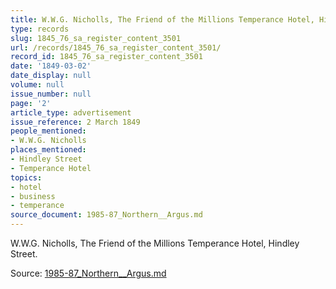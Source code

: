 ```yaml
---
title: W.W.G. Nicholls, The Friend of the Millions Temperance Hotel, Hindley Street.
type: records
slug: 1845_76_sa_register_content_3501
url: /records/1845_76_sa_register_content_3501/
record_id: 1845_76_sa_register_content_3501
date: '1849-03-02'
date_display: null
volume: null
issue_number: null
page: '2'
article_type: advertisement
issue_reference: 2 March 1849
people_mentioned:
- W.W.G. Nicholls
places_mentioned:
- Hindley Street
- Temperance Hotel
topics:
- hotel
- business
- temperance
source_document: 1985-87_Northern__Argus.md
---
```


W.W.G. Nicholls, The Friend of the Millions Temperance Hotel, Hindley Street.

Source: [1985-87_Northern__Argus.md](/downloads/markdown/1985-87_Northern__Argus.md)

